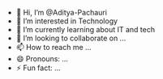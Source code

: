 - 👋 Hi, I’m @Aditya-Pachauri
- 👀 I’m interested in Technology
- 🌱 I’m currently learning about IT and tech
- 💞️ I’m looking to collaborate on ...
- 📫 How to reach me ...
- 😄 Pronouns: ...
- ⚡ Fun fact: ...

<!---
Aditya-Pachauri/Aditya-Pachauri is a ✨ special ✨ repository because its `README.md` (this file) appears on your GitHub profile.
You can click the Preview link to take a look at your changes.
--->
